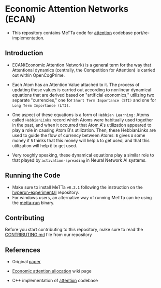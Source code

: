 # Economic Attention Networks (ECAN)

- This repository contains MeTTa code for [attention](https://github.com/singnet/attention) codebase port/re-implementation.

## Introduction

- ECAN(Economic Attention Network) is a general term for the way that Attentional dynamics (centrally, the Competition for Attention) is carried out within OpenCogPrime.

- Each Atom has an Attention Value attached to it. The process of updating these values is carried out according to nonlinear dynamical equations that are derived based on "artificial economics," utilizing two separate "currencies," one for `Short Term Importance (STI)` and one for `Long Term Importance (LTI)`.

- One aspect of these equations is a form of `Hebbian Learning:` Atoms called `HebbianLinks` record which Atoms were habitually used together in the past, and when it occurred that Atom A's utilization appeared to play a role in causing Atom B's utilization. Then, these HebbianLinks are used to guide the flow of currency between Atoms: `B` gives `A` some money if `B` thinks that this money will help `A` to get used, and that this utilization will help `B` to get used.


- Very roughly speaking, these dynamical equations play a similar role to that played by `activation-spreading` in Neural Network AI systems.

## Running the Code

- Make sure to install MeTTa `v0.2.1` following the instruction on the [hyperon-experimental](https://github.com/trueagi-io/hyperon-experimental) repository.
- For windows users, an alternative way of running MeTTa can be using the [metta-run](https://github.com/iCog-Labs-Dev/metta-prebuilt-binary) binary.


## Contributing 

Before you start contributing to this repository, make sure to read the [CONTRIBUTING.md](https://github.com/iCog-Labs-Dev/metta-attention/blob/main/.github/CONTRIBUTING.md) file from our repository

## References

- Original [paper](https://www.researchgate.net/publication/239925326_Economic_Attention_Networks_Associative_Memory_and_Resource_Allocation_for_General_Intelligence)

- [Economic attention allocation](https://wiki.opencog.org/w/Economic_attention_allocation_(Obsolete)) wiki page 

- C++ implementation of [attention](https://github.com/singnet/attention) codebase

